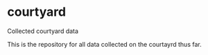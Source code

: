 # courtyard
Collected courtyard data

This is the repository for all data collected on the courtayrd thus far.
